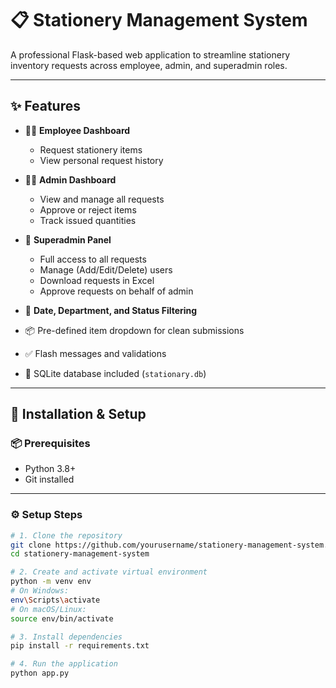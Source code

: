 # 📋 Stationery Management System

A professional Flask-based web application to streamline stationery inventory requests across employee, admin, and superadmin roles.

---

## ✨ Features

- 👩‍💼 **Employee Dashboard**  
  - Request stationery items  
  - View personal request history

- 🧑‍💼 **Admin Dashboard**  
  - View and manage all requests  
  - Approve or reject items  
  - Track issued quantities

- 👑 **Superadmin Panel**  
  - Full access to all requests  
  - Manage (Add/Edit/Delete) users  
  - Download requests in Excel  
  - Approve requests on behalf of admin

- 📅 **Date, Department, and Status Filtering**
- 📦 Pre-defined item dropdown for clean submissions
- ✅ Flash messages and validations
- 📁 SQLite database included (`stationary.db`)

---

## 🚀 Installation & Setup

### 📦 Prerequisites

- Python 3.8+
- Git installed

---

### ⚙️ Setup Steps

```bash
# 1. Clone the repository
git clone https://github.com/yourusername/stationery-management-system.git
cd stationery-management-system

# 2. Create and activate virtual environment
python -m venv env
# On Windows:
env\Scripts\activate
# On macOS/Linux:
source env/bin/activate

# 3. Install dependencies
pip install -r requirements.txt

# 4. Run the application
python app.py
